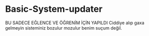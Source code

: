 # Basic-System-updater
BU SADECE EĞLENCE VE ÖĞRENİM İÇİN YAPILDI
Ciddiye alıp gaxa gelmeyin sisteminiz bozulur mozulur benim suçum değil.
